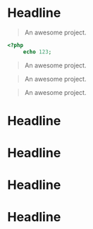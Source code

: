 # Headline

> An awesome project.

```php
<?php
     echo 123;


```
> An awesome project.

> An awesome project.

> An awesome project.


# Headline

# Headline


# Headline


# Headline


